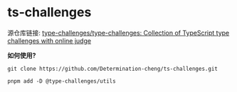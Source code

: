 # ts-challenges
源仓库链接: [type-challenges/type-challenges: Collection of TypeScript type challenges with online judge](https://github.com/type-challenges/type-challenges)

**如何使用?**

```shell
git clone https://github.com/Determination-cheng/ts-challenges.git

pnpm add -D @type-challenges/utils
```
